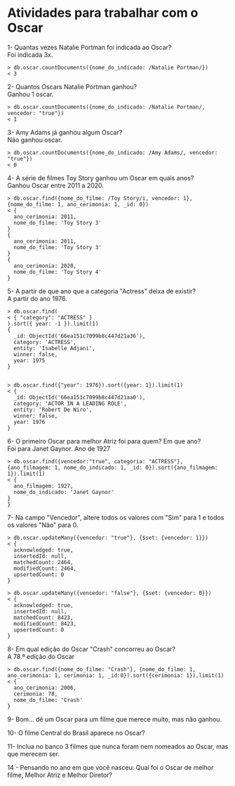 # Atividades para trabalhar com o Oscar

1- Quantas vezes Natalie Portman foi indicada ao Oscar? <br>
Foi indicada 3x.
```
> db.oscar.countDocuments({nome_do_indicado: /Natalie Portman/})
< 3
```

2- Quantos Oscars Natalie Portman ganhou? <br>
Ganhou 1 oscar.
```
> db.oscar.countDocuments({nome_do_indicado: /Natalie Portman/, vencedor: "true"})
< 1
```

3- Amy Adams já ganhou algum Oscar? <br>
Não ganhou oscar.
```
> db.oscar.countDocuments({nome_do_indicado: /Amy Adams/, vencedor: "true"})
< 0
```

4- A série de filmes Toy Story ganhou um Oscar em quais anos? <br>
Ganhou Oscar entre 2011 a 2020.
```
> db.oscar.find({nome_do_filme: /Toy Story/i, vencedor: 1}, {nome_do_filme: 1, ano_cerimonia: 1, _id: 0})
< {
  ano_cerimonia: 2011,
  nome_do_filme: 'Toy Story 3'
}
{
  ano_cerimonia: 2011,
  nome_do_filme: 'Toy Story 3'
}
{
  ano_cerimonia: 2020,
  nome_do_filme: 'Toy Story 4'
}
```

5- A partir de que ano que a categoria "Actress" deixa de existir? <br>
A partir do ano 1976.

```
> db.oscar.find(
< { "category": "ACTRESS" }
).sort({ year: -1 }).limit(1)
{
  _id: ObjectId('66ea151c7099b8c447d21a36'),
  category: 'ACTRESS',
  entity: 'Isabelle Adjani',
  winner: false,
  year: 1975
}


> db.oscar.find({"year": 1976}).sort({year: 1}).limit(1)
< {
  _id: ObjectId('66ea151c7099b8c447d21aa0'),
  category: 'ACTOR IN A LEADING ROLE',
  entity: 'Robert De Niro',
  winner: false,
  year: 1976
}

```


6- O primeiro Oscar para melhor Atriz foi para quem? Em que ano? <br>
Foi para Janet Gaynor. Ano de 1927
```
> db.oscar.find({vencedor:"true", categoria: "ACTRESS"}, {ano_filmagem: 1, nome_do_indicado: 1, _id: 0}).sort({ano_filmagem: 1}).limit(1)
< {
  ano_filmagem: 1927,
  nome_do_indicado: 'Janet Gaynor'
}
}
```

7- Na campo "Vencedor", altere todos os valores com "Sim" para 1 e todos os valores "Não" para 0. <br>

```
> db.oscar.updateMany({vencedor: "true"}, {$set: {vencedor: 1}})
< {
  acknowledged: true,
  insertedId: null,
  matchedCount: 2464,
  modifiedCount: 2464,
  upsertedCount: 0
}

> db.oscar.updateMany({vencedor: "false"}, {$set: {vencedor: 0}})
< {
  acknowledged: true,
  insertedId: null,
  matchedCount: 8423,
  modifiedCount: 8423,
  upsertedCount: 0
}
```

8- Em qual edição do Oscar "Crash" concorreu ao Oscar? <br>
A 78.ª edição do Oscar

```
> db.oscar.find({nome_do_filme: "Crash"}, {nome_do_filme: 1, ano_cerimonia: 1, cerimonia: 1, _id:0}).sort({cerimonia: 1}).limit(1)
< {
  ano_cerimonia: 2006,
  cerimonia: 78,
  nome_do_filme: 'Crash'
}

```

9- Bom... dê um Oscar para um filme que merece muito, mas não ganhou.

10- O filme Central do Brasil aparece no Oscar?

11- Inclua no banco 3 filmes que nunca foram nem nomeados ao Oscar, mas que merecem ser. 

14 - Pensando no ano em que você nasceu: Qual foi o Oscar de melhor filme, Melhor Atriz e Melhor Diretor?
